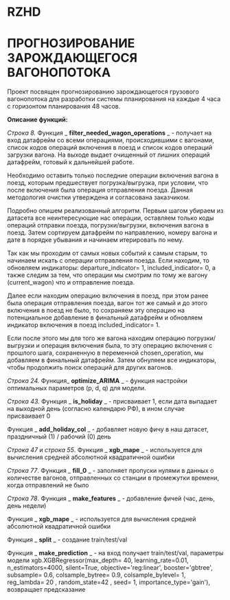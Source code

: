 # RZHD

# ПРОГНОЗИРОВАНИЕ ЗАРОЖДАЮЩЕГОСЯ ВАГОНОПОТОКА

Проект посвящен прогнозированию зарождающегося грузового вагонопотока для разработки системы планирования на каждые 4 часа с горизонтом планирования 48 часов.

**Описание функций:**

_Строка 8._ Функция _ **filter\_needed\_wagon\_operations** _ - получает на вход датафрейм со всеми операциями, происходившими с вагонами, список кодов операций включения в поезд и список кодов операций загрузки вагона. На выходе выдает очищенный от лишних операций датафрейм, готовый к дальнейшей работе.

Необходимо оставить только последние операции включения вагона в поезд, которым предшествует погрузка/выгрузка, при условии, что после включения была операция отправления поезда. Данная методология очистки утверждена и согласована заказчиком.

Подробно опишем реализованный алгоритм. Первым шагом убираем из датасета все неинтересующие нас операции, оставляем только коды операций отправки поезда, погрузки/выгрузки, включения вагона в поезд. Затем сортируем датафрейм по направлению, номеру вагона и дате в порядке убывания и начинаем итерировать по нему.

Так как мы проходим от самых новых событий к самым старым, то начинаем искать с операции отправления поезда. Если находим, то обновляем индикаторы: departure\_indicator= 1, included\_indicator= 0, а также следим за тем, что операции мы смотрим по тому же вагону (current\_wagon) что и отправление поезда.

Далее если находим операцию включения в поезд, при этом ранее была операция отправления поезда, вагон тот же самый и до этого включения в поезд не было, то сохраняем эту операцию на потенциальное добавление в финальный датафрейм и обновляем индикатор включения в поезд included\_indicator= 1.

Если после этого мы для того же вагона находим операцию погрузки/выгрузки и операция включения была, то эту операцию включения с прошлого шага, сохраненную в переменной chosen\_operation, мы добавляем в финальный датафрейм. Затем обнуляем все индикаторы, чтобы продолжить поиск операций для других вагонов.

_Строка 24._ Функция_ **optimize\_ARIMA** _ - функция настройки оптимальных параметров (p, d, q) для модели.

_Строка 43._ Функция _ **is\_holiday** _ - присваивает 1, если дата выпадает на выходной день (согласно календарю РФ), в ином случае присваивает 0

Функция _ **add\_holiday\_col** _ - добавляет новую фичу в наш датасет, праздничный (1) / рабочий (0) день

_Строка 47_ и _строка 55_. Функция _ **xgb\_mape** _ - используется для вычисления средней абсолютной квадратичной ошибки

_Строка 77_. Функция _ **fill\_0** _ - заполняет пропуски нулями в данных о количестве вагонов, отправленных со станции в промежутки времени, когда отправлений не было

_Строка 78_. Функция _ **make\_features** _ - добавление фичей (час, день, день недели)

Функция _ **xgb\_mape** _ - используется для вычисления средней абсолютной квадратичной ошибки

Функция _ **split** _ - создание train/test/val

Функция _ **make\_prediction** _ - на вход получает train/test/val, параметры модели xgb.XGBRegressor(max\_depth= 40, learning\_rate=0.01, n\_estimators=4000, silent=True, objective=&#39;reg:linear&#39;, booster=&#39;gbtree&#39;, subsample= 0.6, colsample\_bytree= 0.9, colsample\_bylevel= 1, reg\_lambda= 20 , random\_state=42 , seed= 1, importance\_type=&#39;gain&#39;), возвращает предсказание

